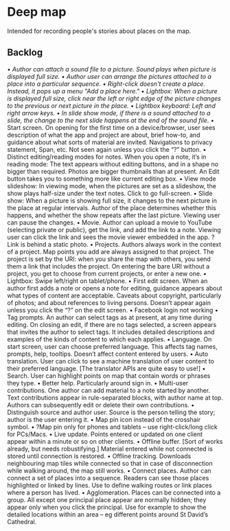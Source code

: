 # Deep map

Intended for recording people's stories about places on the map.

## Backlog

•	*Author can attach a sound file to a picture. Sound plays when picture is displayed full size.*
•	*Author user can arrange the pictures attached to a place into a particular sequence.*
•	*Right-click doesn't create a place. Instead, it pops up a menu "Add a place here."*
•	*Lightbox: When a picture is displayed full size, click near the left or right edge of the picture changes to the previous or next picture in the place.*
•	*Lightbox keyboard: Left and right arrow keys.*
•	*In slide show mode, if there is a sound attached to a slide, the change to the next slide happens at the end of the sound file.*
•	Start screen. On opening for the first time on a device/browser, user sees description of what the app and project are about, brief how-to, and guidance about what sorts of material are invited. Navigations to privacy statement, Span, etc. Not seen again unless you click the “?” button.
•	Distinct editing/reading modes for notes. When you open a note, it’s in reading mode: The text appears without editing buttons, and in a shape no bigger than required. Photos are bigger thumbnails than at present. An Edit button takes you to something more like current editing box.
•	View mode slideshow: In viewing mode, when the pictures are set as a slideshow, the show plays half-size under the text notes. Click to go full-screen.
•	Slide show: When a picture is showing full size, it changes to the next picture in the place at regular intervals. Author of the place determines whether this happens, and whether the show repeats after the last picture. Viewing user can pause the changes.
•	Movie. Author can upload a movie to YouTube (selecting private or public), get the link, and add the link to a note. Viewing user can click the link and sees the movie viewer embedded in the app. ?Link is behind a static photo.
•	Projects. Authors always work in the context of a project. Map points you add are always assigned to that project. The project is set by the URI: when you share the map with others, you send them a link that includes the project. On entering the bare URI without a project, you get to choose from current projects, or enter a new one.
•	Lightbox: Swipe left/right on tablet/phone.
•	First edit screen. When an author first adds a note or opens a note for editing, guidance appears about what types of content are acceptable. Caveats about copyright, particularly of photos; and about references to living persons. Doesn’t appear again unless you click the “?” on the edit screen.
•	Facebook login not working
•	Tag prompts. An author can select tags as at present, at any time during editing. On closing an edit, if there are no tags selected, a screen appears that invites the author to select tags. It includes detailed descriptions and examples of the kinds of content to which each applies. 
•	Language. On start screen, user can choose preferred language. This affects tag names, prompts, help, tooltips. Doesn’t affect content entered by users. 
•	Auto translation. User can click to see a machine translation of user content to their preferred language. [The translator APIs are quite easy to use!]
•	Search. User can highlight points on map that contain words or phrases they type.
•	Better help. Particularly around sign in.
•	Multi-user contributions. One author can add material to a note started by another. Text contributions appear in rule-separated blocks, with author name at top. Authors can subsequently edit or delete their own contributions. 
•	Distinguish source and author user. Source is the person telling the story; author is the user entering it.
•	Map pin icon instead of the crosshair symbol. 
•	?Map pin only for phones and tablets – use right-click/long click for PCs/Macs.
•	Live update. Points entered or updated on one client appear within a minute or so on other clients.
•	Offline buffer. [Sort of works already, but needs robustifying.] Material entered while not connected is stored until connection is restored.
•	Offline tracking. Downloads neighbouring map tiles while connected so that in case of disconnection while walking around, the map still works.
•	Connect places. Author can connect a set of places into a sequence. Readers can see those places highlighted or linked by lines. Use to define walking routes or link places where a person has lived.
•	Agglomeration. Places can be connected into a group. All except one principal place appear are normally hidden; they appear only when you click the principal. Use for example to show the detailed locations within an area – eg different points around St David’s Cathedral.

